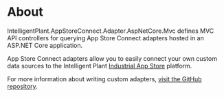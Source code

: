 ﻿# About

IntelligentPlant.AppStoreConnect.Adapter.AspNetCore.Mvc defines MVC API controllers for querying App Store Connect adapters hosted in an ASP.NET Core application.

App Store Connect adapters allow you to easily connect your own custom data sources to the Intelligent Plant [Industrial App Store](https://appstore.intelligentplant.com/) platform.

For more information about writing custom adapters, [visit the GitHub repository](https://github.com/intelligentplant/AppStoreConnect.Adapters/).
